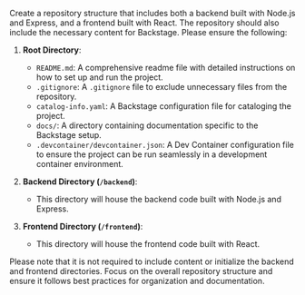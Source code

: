 Create a repository structure that includes both a backend built with Node.js and Express, and a frontend built with React. The repository should also include the necessary content for Backstage. Please ensure the following:

1. **Root Directory**:
    - `README.md`: A comprehensive readme file with detailed instructions on how to set up and run the project.
    - `.gitignore`: A `.gitignore` file to exclude unnecessary files from the repository.
    - `catalog-info.yaml`: A Backstage configuration file for cataloging the project.
    - `docs/`: A directory containing documentation specific to the Backstage setup.
    - `.devcontainer/devcontainer.json`: A Dev Container configuration file to ensure the project can be run seamlessly in a development container environment.

2. **Backend Directory (`/backend`)**:
    - This directory will house the backend code built with Node.js and Express.

3. **Frontend Directory (`/frontend`)**:
    - This directory will house the frontend code built with React.

Please note that it is not required to include content or initialize the backend and frontend directories. Focus on the overall repository structure and ensure it follows best practices for organization and documentation.